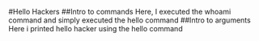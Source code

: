 #Hello Hackers
##Intro to commands
Here, I executed the whoami command and simply executed the hello command
##Intro to arguments
Here i printed hello hacker using the hello command

